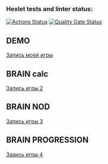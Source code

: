 ### Hexlet tests and linter status:
[![Actions Status](https://github.com/Perfectblue1710/frontend-project-44/actions/workflows/hexlet-check.yml/badge.svg)](https://github.com/Perfectblue1710/frontend-project-44/actions)
[![Quality Gate Status](https://sonarcloud.io/api/project_badges/measure?project=Perfectblue1710_frontend-project-44&metric=alert_status)](https://sonarcloud.io/summary/new_code?id=Perfectblue1710_frontend-project-44)
## DEMO
[Запись моей игры][def]

[def]: https://asciinema.org/connect/e1b2b7dc-77b8-4bec-8796-c72952ad805b

## BRAIN calc
[Запись игры 2](https://asciinema.org/connect/e1b2b7dc-77b8-4bec-8796-c72952ad805b)
## BRAIN NOD
[Запись игры 3](https://asciinema.org/connect/e1b2b7dc-77b8-4bec-8796-c72952ad805b)
## BRAIN PROGRESSION
[Зааись игры 4](https://asciinema.org/connect/e1b2b7dc-77b8-4bec-8796-c72952ad805b)